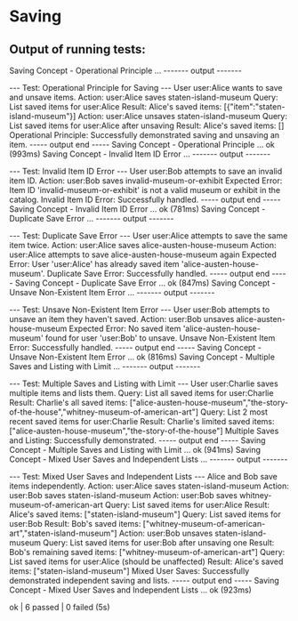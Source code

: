 # Saving

## Output of running tests:

Saving Concept - Operational Principle ...
------- output -------

--- Test: Operational Principle for Saving ---
User user:Alice wants to save and unsave items.
Action: user:Alice saves staten-island-museum
Query: List saved items for user:Alice
Result: Alice's saved items: [{"item":"staten-island-museum"}]
Action: user:Alice unsaves staten-island-museum
Query: List saved items for user:Alice after unsaving
Result: Alice's saved items: []
Operational Principle: Successfully demonstrated saving and unsaving an item.
----- output end -----
Saving Concept - Operational Principle ... ok (993ms)
Saving Concept - Invalid Item ID Error ...
------- output -------

--- Test: Invalid Item ID Error ---
User user:Bob attempts to save an invalid item ID.
Action: user:Bob saves invalid-museum-or-exhibit
Expected Error: Item ID 'invalid-museum-or-exhibit' is not a valid museum or exhibit in the catalog.
Invalid Item ID Error: Successfully handled.
----- output end -----
Saving Concept - Invalid Item ID Error ... ok (781ms)
Saving Concept - Duplicate Save Error ...
------- output -------

--- Test: Duplicate Save Error ---
User user:Alice attempts to save the same item twice.
Action: user:Alice saves alice-austen-house-museum
Action: user:Alice attempts to save alice-austen-house-museum again
Expected Error: User 'user:Alice' has already saved item 'alice-austen-house-museum'.
Duplicate Save Error: Successfully handled.
----- output end -----
Saving Concept - Duplicate Save Error ... ok (847ms)
Saving Concept - Unsave Non-Existent Item Error ...
------- output -------

--- Test: Unsave Non-Existent Item Error ---
User user:Bob attempts to unsave an item they haven't saved.
Action: user:Bob unsaves alice-austen-house-museum
Expected Error: No saved item 'alice-austen-house-museum' found for user 'user:Bob' to unsave.
Unsave Non-Existent Item Error: Successfully handled.
----- output end -----
Saving Concept - Unsave Non-Existent Item Error ... ok (816ms)
Saving Concept - Multiple Saves and Listing with Limit ...
------- output -------

--- Test: Multiple Saves and Listing with Limit ---
User user:Charlie saves multiple items and lists them.
Query: List all saved items for user:Charlie
Result: Charlie's all saved items: ["alice-austen-house-museum","the-story-of-the-house","whitney-museum-of-american-art"]
Query: List 2 most recent saved items for user:Charlie
Result: Charlie's limited saved items: ["alice-austen-house-museum","the-story-of-the-house"]
Multiple Saves and Listing: Successfully demonstrated.
----- output end -----
Saving Concept - Multiple Saves and Listing with Limit ... ok (941ms)
Saving Concept - Mixed User Saves and Independent Lists ...
------- output -------

--- Test: Mixed User Saves and Independent Lists ---
Alice and Bob save items independently.
Action: user:Alice saves staten-island-museum
Action: user:Bob saves staten-island-museum
Action: user:Bob saves whitney-museum-of-american-art
Query: List saved items for user:Alice
Result: Alice's saved items: ["staten-island-museum"]
Query: List saved items for user:Bob
Result: Bob's saved items: ["whitney-museum-of-american-art","staten-island-museum"]
Action: user:Bob unsaves staten-island-museum
Query: List saved items for user:Bob after unsaving one
Result: Bob's remaining saved items: ["whitney-museum-of-american-art"]
Query: List saved items for user:Alice (should be unaffected)
Result: Alice's saved items: ["staten-island-museum"]
Mixed User Saves: Successfully demonstrated independent saving and lists.
----- output end -----
Saving Concept - Mixed User Saves and Independent Lists ... ok (923ms)

ok | 6 passed | 0 failed (5s)
